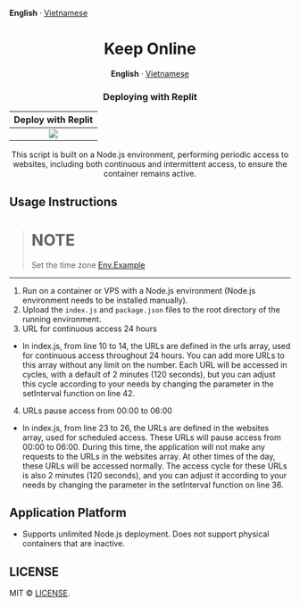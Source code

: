 **English** · [Vietnamese](./README-VN.md)

<div align="center">
    <a name="readme-top"></a>

# Keep Online

**English** · [Vietnamese](./README-VN.md)

### Deploying with Replit

|           Deploy with Replit            |     
| :-------------------------------------: |   
| [![][deploy-button-image]][deploy-link] |

<div align="center">
        This script is built on a Node.js environment, performing periodic access to websites, including both continuous and intermittent access, to ensure the container remains active.
</div>

<div align="left">

## Usage Instructions

> # NOTE
> Set the time zone  <a href="/.env">Env.Example</a>

--------------

1. Run on a container or VPS with a Node.js environment (Node.js environment needs to be installed manually).
2. Upload the `index.js` and `package.json` files to the root directory of the running environment.
3. URL for continuous access 24 hours

- In index.js, from line 10 to 14, the URLs are defined in the urls array, used for continuous access throughout 24 hours. You can add more URLs to this array without any limit on the number. Each URL will be accessed in cycles, with a default of 2 minutes (120 seconds), but you can adjust this cycle according to your needs by changing the parameter in the setInterval function on line 42.

4. URLs pause access from 00:00 to 06:00

- In index.js, from line 23 to 26, the URLs are defined in the websites array, used for scheduled access. These URLs will pause access from 00:00 to 06:00. During this time, the application will not make any requests to the URLs in the websites array. At other times of the day, these URLs will be accessed normally. The access cycle for these URLs is also 2 minutes (120 seconds), and you can adjust it according to your needs by changing the parameter in the setInterval function on line 36.

## Application Platform

- Supports unlimited Node.js deployment. Does not support physical containers that are inactive.


## LICENSE

MIT © [LICENSE](./LICENSE).

</div>

<!-- LINK -->
[deploy-button-image]: https://img.shields.io/badge/Run_on_Repl.it-grey?logo=replit&size=large
[deploy-link]: https://repl.it/chokiproai/keep-online